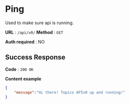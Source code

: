 # Ping

Used to make sure api is running.

**URL** : `/api/v0/`
**Method** : `GET`

**Auth required** : NO

## Success Response

**Code** : `200 OK`

**Content example**

```json
{
    "message":"Hi there! Topics APIv0 up and running!"
}
```